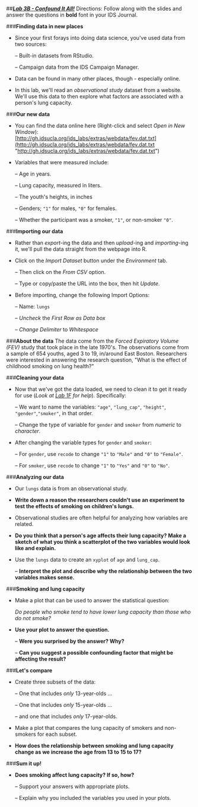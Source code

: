 ##***<u>Lab 3B - Confound It All!</u>***
Directions: Follow along with the slides and answer the questions in **bold** font in your IDS Journal.

###**Finding data in new places**
* Since your first forays into doing data science, you've used data from two sources:

    – Built-in datasets from RStudio.

    – Campaign data from the IDS Campaign Manager.
    
* Data can be found in many other places, though - especially online.

* In this lab, we'll read an *observational study* dataset from a website. We'll use this data to then explore what factors are associated with a person's lung capacity.

###**Our new data**
* You can find the data online here (Right-click and select *Open in New Window*):<br>[http://gh.idsucla.org/ids_labs/extras/webdata/fev.dat.txt](http://gh.idsucla.org/ids_labs/extras/webdata/fev.dat.txt "http://gh.idsucla.org/ids_labs/extras/webdata/fev.dat.txt")

* Variables that were measured include:

    – Age in years.

    – Lung capacity, measured in liters.

    – The youth's heights, in inches

    – Genders; ```"1"``` for males, ```"0"``` for females.

    – Whether the participant was a smoker, ```"1"```, or non-smoker ```"0"```.

###**Importing our data**
* Rather than *export*-ing the data and then *upload*-ing and *importing*-ing it, we'll pull the data
straight from the webpage into R.

* Click on the *Import Dataset* button under the *Environment* tab.

    – Then click on the *From CSV* option.

    – Type or copy/paste the URL into the box, then hit *Update*.

* Before importing, change the following Import Options:

    – Name: ```lungs```

    – *Uncheck* the *First Row as Data box*

    – *Change Delimiter* to *Whitespace*

###**About the data**
The data come from the *Forced Expiratory Volume (FEV)* study that took place in the late 1970's. The observations come from a sample of 654 youths, aged 3 to 19, in/around East Boston. Researchers were interested in answering the research question, "What is the effect of childhood smoking on lung health?"

###**Cleaning your data**

* Now that we've got the data loaded, we need to clean it to get it ready for use (*Look at [Lab
1F](../unit1/lab1F.md) for help*). Specifically:

    – We want to name the variables: ```"age"```, ```"lung_cap"```, ```"height"```,
    ```"gender"```,```"smoker"```, in that order.

    – Change the type of variable for ```gender``` and ```smoker``` from *numeric* to *character*.

* After changing the variable types for ```gender``` and ```smoker```:

    – For ```gender```, use ```recode``` to change ```"1"``` to ```"Male"``` and ```"0"``` to ```"Female"```.

    – For ```smoker```, use ```recode``` to change ```"1"``` to ```"Yes"``` and ```"0"``` to ```"No"```.

###**Analyzing our data**
* Our ```lungs``` data is from an observational study.

* **Write down a reason the researchers couldn't use an experiment to test the effects of
smoking on children's lungs.**

* Observational studies are often helpful for analyzing how variables are related.

* **Do you think that a person's age affects their lung capacity? Make a sketch of what
you think a scatterplot of the two variables would look like and explain.**

* Use the ```lungs``` data to create an ```xyplot``` of ```age``` and ```lung_cap```.

    – **Interpret the plot and describe why the relationship between the two variables
    makes sense.**

###**Smoking and lung capacity**
* Make a plot that can be used to answer the statistical question:

    *Do people who smoke tend to have lower lung capacity than those who do not smoke?*

* **Use your plot to answer the question.**

    – **Were you surprised by the answer? Why?**

    – **Can you suggest a possible confounding factor that might be affecting the result?**

###**Let's compare**
* Create three subsets of the data:

    – One that includes *only* 13-year-olds ...

    – One that includes *only* 15-year-olds ...

    – and one that includes *only* 17-year-olds.

* Make a plot that compares the lung capacity of smokers and non-smokers for each subset.

* **How does the relationship between smoking and lung capacity change as we increase the age from 13 to 15 to 17?**

###**Sum it up!**
* **Does smoking affect lung capacity? If so, how?**

    – Support your answers with appropriate plots.

    – Explain why you included the variables you used in your plots.